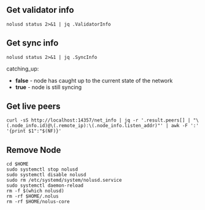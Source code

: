 ## Get validator info
```
nolusd status 2>&1 | jq .ValidatorInfo

```

## Get sync info
```
nolusd status 2>&1 | jq .SyncInfo

```
catching_up:<br>
- <b>false</b> - node has caught up to the current state of the network<br>
- <b>true</b> - node is still syncing


## Get live peers

```
curl -sS http://localhost:14357/net_info | jq -r '.result.peers[] | "\(.node_info.id)@\(.remote_ip):\(.node_info.listen_addr)"' | awk -F ':' '{print $1":"$(NF)}'
```

## Remove Node
```
cd $HOME
sudo systemctl stop nolusd
sudo systemctl disable nolusd
sudo rm /etc/systemd/system/nolusd.service
sudo systemctl daemon-reload
rm -f $(which nolusd)
rm -rf $HOME/.nolus
rm -rf $HOME/nolus-core
```
